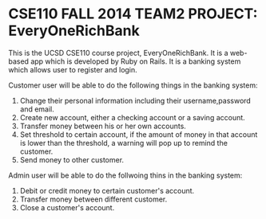 # CSE110 FALL 2014 TEAM2 PROJECT: EveryOneRichBank

This is the UCSD CSE110 course project, EveryOneRichBank.
It is a web-based app which is developed by Ruby on Rails.
It is a banking system which allows user to register and login.

Customer user will be able to do the following things in the banking system:
1. Change their personal information including their username,password and email.
2. Create new account, either a checking account or a saving account.
3. Transfer money between his or her own accounts.
4. Set threshold to certain account, if the amount of money in that account is lower than the threshold, a warning will pop up to remind the customer.
5. Send money to other customer.
 
Admin user will be able to do the follwoing thins in the banking system:
1. Debit or credit money to certain customer's account.
2. Transfer money between different customer.
3. Close a customer's account.
